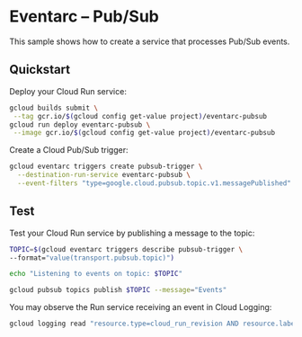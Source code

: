 # Eventarc – Pub/Sub

This sample shows how to create a service that processes Pub/Sub events.

## Quickstart

Deploy your Cloud Run service:

```sh
gcloud builds submit \
 --tag gcr.io/$(gcloud config get-value project)/eventarc-pubsub
gcloud run deploy eventarc-pubsub \
 --image gcr.io/$(gcloud config get-value project)/eventarc-pubsub
```

Create a Cloud Pub/Sub trigger:

```sh
gcloud eventarc triggers create pubsub-trigger \
  --destination-run-service eventarc-pubsub \
  --event-filters "type=google.cloud.pubsub.topic.v1.messagePublished"
```

## Test

Test your Cloud Run service by publishing a message to the topic:

```sh
TOPIC=$(gcloud eventarc triggers describe pubsub-trigger \
--format="value(transport.pubsub.topic)")

echo "Listening to events on topic: $TOPIC"

gcloud pubsub topics publish $TOPIC --message="Events"
```

You may observe the Run service receiving an event in Cloud Logging:

```sh
gcloud logging read "resource.type=cloud_run_revision AND resource.labels.service_name=eventarc-pubsub" --limit 10
```
